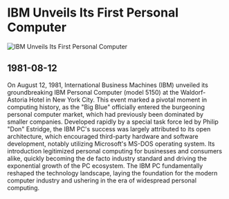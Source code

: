 # IBM Unveils Its First Personal Computer

![IBM Unveils Its First Personal Computer](https://www.ibm.com/content/dam/connectedassets-adobe-cms/worldwide-content/arc/cf/ul/g/0c/ae/pc-leadspace.component.xl.ts=1702917154357.jpg/content/adobe-cms/us/en/history/personal-computer/_jcr_content/root/leadspace)

## 1981-08-12

On August 12, 1981, International Business Machines (IBM) unveiled its groundbreaking IBM Personal Computer (model 5150) at the Waldorf-Astoria Hotel in New York City. This event marked a pivotal moment in computing history, as the "Big Blue" officially entered the burgeoning personal computer market, which had previously been dominated by smaller companies. Developed rapidly by a special task force led by Philip "Don" Estridge, the IBM PC's success was largely attributed to its open architecture, which encouraged third-party hardware and software development, notably utilizing Microsoft's MS-DOS operating system. Its introduction legitimized personal computing for businesses and consumers alike, quickly becoming the de facto industry standard and driving the exponential growth of the PC ecosystem. The IBM PC fundamentally reshaped the technology landscape, laying the foundation for the modern computer industry and ushering in the era of widespread personal computing.